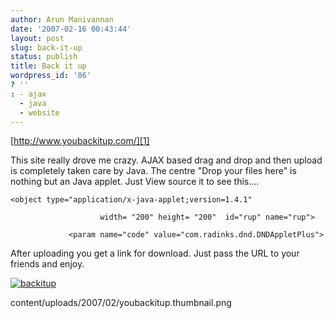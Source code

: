```yaml
---
author: Arun Manivannan
date: '2007-02-16 00:43:44'
layout: post
slug: back-it-up
status: publish
title: Back it up
wordpress_id: '86'
? ''
: - ajax
  - java
  - website
---
```


[http://www.youbackitup.com/][1]

This site really drove me crazy. AJAX based drag and drop and then upload is
completely taken care by Java. The centre "Drop your files here" is nothing
but an Java applet. Just View source it to see this....


    <object type="application/x-java-applet;version=1.4.1"

                        width= "200" height= "200"  id="rup" name="rup">
<param name="archive" value="dndplus.jar">


                 <param name="code" value="com.radinks.dnd.DNDAppletPlus">

After uploading you get a link for download. Just pass the URL to your friends
and enjoy.

[![backitup][2]][3]

   [1]: http://www.youbackitup.com/

   [2]: http://www.arunma.com/wp-
content/uploads/2007/02/youbackitup.thumbnail.png

   [3]: http://www.arunma.com/wp-content/uploads/2007/02/youbackitup.png
(backitup)

